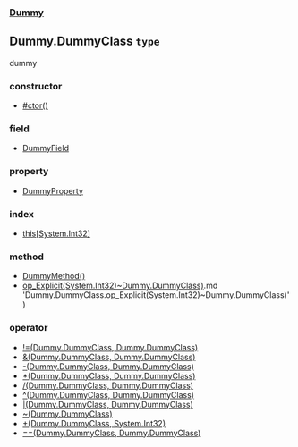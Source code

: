### [Dummy](./Dummy.md 'Dummy')
## Dummy.DummyClass `type`
dummy
### constructor
- [#ctor()](./Dummy-DummyClass--ctor().md 'Dummy.DummyClass.#ctor()')
### field
- [DummyField](./Dummy-DummyClass-DummyField.md 'Dummy.DummyClass.DummyField')
### property
- [DummyProperty](./Dummy-DummyClass-DummyProperty.md 'Dummy.DummyClass.DummyProperty')
### index
- [this[System.Int32]](./Dummy-DummyClass-this-System-Int32-.md 'Dummy.DummyClass.this[System.Int32]')
### method
- [DummyMethod()](./Dummy-DummyClass-DummyMethod().md 'Dummy.DummyClass.DummyMethod()')
- [op_Explicit(System.Int32)~Dummy.DummyClass)](./Dummy-DummyClass-op_Explicit(System-Int32)~Dummy-DummyClass).md 'Dummy.DummyClass.op_Explicit(System.Int32)~Dummy.DummyClass)')
### operator
- [!=(Dummy.DummyClass, Dummy.DummyClass)](./Dummy-DummyClass-op_Inequality(Dummy-DummyClass-_Dummy-DummyClass).md 'Dummy.DummyClass.!=(Dummy.DummyClass, Dummy.DummyClass)')
- [&(Dummy.DummyClass, Dummy.DummyClass)](./Dummy-DummyClass-op_BitwiseAnd(Dummy-DummyClass-_Dummy-DummyClass).md 'Dummy.DummyClass.&(Dummy.DummyClass, Dummy.DummyClass)')
- [-(Dummy.DummyClass, Dummy.DummyClass)](./Dummy-DummyClass-op_Subtraction(Dummy-DummyClass-_Dummy-DummyClass).md 'Dummy.DummyClass.-(Dummy.DummyClass, Dummy.DummyClass)')
- [*(Dummy.DummyClass, Dummy.DummyClass)](./Dummy-DummyClass-op_Multiply(Dummy-DummyClass-_Dummy-DummyClass).md 'Dummy.DummyClass.*(Dummy.DummyClass, Dummy.DummyClass)')
- [/(Dummy.DummyClass, Dummy.DummyClass)](./Dummy-DummyClass-op_Division(Dummy-DummyClass-_Dummy-DummyClass).md 'Dummy.DummyClass./(Dummy.DummyClass, Dummy.DummyClass)')
- [^(Dummy.DummyClass, Dummy.DummyClass)](./Dummy-DummyClass-op_ExclusiveOr(Dummy-DummyClass-_Dummy-DummyClass).md 'Dummy.DummyClass.^(Dummy.DummyClass, Dummy.DummyClass)')
- [|(Dummy.DummyClass, Dummy.DummyClass)](./Dummy-DummyClass-op_BitwiseOr(Dummy-DummyClass-_Dummy-DummyClass).md 'Dummy.DummyClass.|(Dummy.DummyClass, Dummy.DummyClass)')
- [~(Dummy.DummyClass)](./Dummy-DummyClass-op_OnesComplement(Dummy-DummyClass).md 'Dummy.DummyClass.~(Dummy.DummyClass)')
- [+(Dummy.DummyClass, System.Int32)](./Dummy-DummyClass-op_Addition(Dummy-DummyClass-_System-Int32).md 'Dummy.DummyClass.+(Dummy.DummyClass, System.Int32)')
- [==(Dummy.DummyClass, Dummy.DummyClass)](./Dummy-DummyClass-op_Equality(Dummy-DummyClass-_Dummy-DummyClass).md 'Dummy.DummyClass.==(Dummy.DummyClass, Dummy.DummyClass)')
